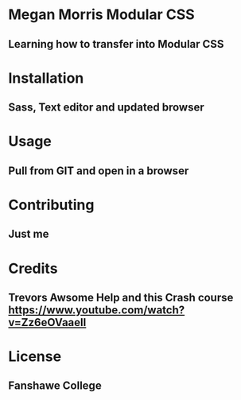 # Megan Morris Modular CSS
## Learning how to transfer into Modular CSS

# Installation
## Sass, Text editor and updated browser

# Usage
## Pull from GIT and open in a browser 

# Contributing
## Just me 

# Credits
## Trevors Awsome Help and this Crash course https://www.youtube.com/watch?v=Zz6eOVaaelI

# License
## Fanshawe College
